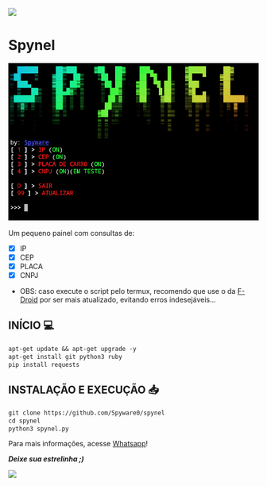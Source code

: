 ![](https://camo.githubusercontent.com/71b837571c48af3aa60a73dbc9d5936aa359d78efbfa8a6743cbbbc16b80ef4d/68747470733a2f2f63646e2e646973636f72646170702e636f6d2f6174746163686d656e74732f3830353930323039333930363630383138362f3830353931333937323533353539303932322f74656e6f722e676966)

# Spynel

![](https://github.com/Spyware0/spynel/blob/main/img.png)

Um pequeno painel com consultas de:
- [x] IP
- [x] CEP
- [x] PLACA
- [x] CNPJ

- OBS: caso execute o script pelo termux, recomendo que use o da [F-Droid](https://F-Droid.org) por ser mais atualizado, evitando erros indesejáveis...

## INÍCIO 💻
```shell script
apt-get update && apt-get upgrade -y
apt-get install git python3 ruby
pip install requests
```

## INSTALAÇÃO E EXECUÇÃO 📥
```shell script
git clone https://github.com/Spyware0/spynel
cd spynel
python3 spynel.py
```

Para mais informações, acesse [Whatsapp](http://wa.me/559885267746)!

***Deixe sua estrelinha ;)***

![](https://camo.githubusercontent.com/71b837571c48af3aa60a73dbc9d5936aa359d78efbfa8a6743cbbbc16b80ef4d/68747470733a2f2f63646e2e646973636f72646170702e636f6d2f6174746163686d656e74732f3830353930323039333930363630383138362f3830353931333937323533353539303932322f74656e6f722e676966)
